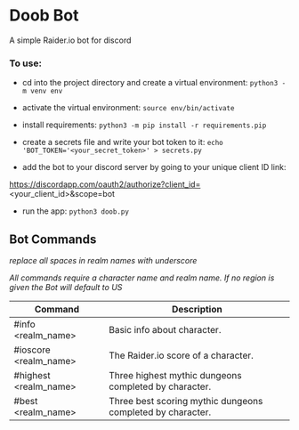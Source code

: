 # Doob Bot

A simple Raider.io bot for discord

### To use:


* cd into the project directory and create a virtual environment:
`python3 -m venv env`


* activate the virtual environment:
`source env/bin/activate`


* install requirements:
`python3 -m pip install -r requirements.pip`


* create a secrets file and write your bot token to it:
`echo 'BOT_TOKEN='<your_secret_token>' > secrets.py`


* add the bot to your discord server by going to your unique client ID link:

https://discordapp.com/oauth2/authorize?client_id=<your_client_id>&scope=bot


* run the app:
`python3 doob.py`


## Bot Commands
*replace all spaces in realm names with underscore*

*All commands require a character name and realm name. If no region is given the Bot will default to US*

|Command                                          |Description                                                 |
|-------------------------------------------------|------------------------------------------------------------|
|#info <character> <realm_name> <region>          | Basic info about character.                                | 
|#ioscore <character> <realm_name> <region>       | The Raider.io score of a character.                        |
|#highest <character> <realm_name> <region>       | Three highest mythic dungeons completed by character.      |
|#best <character> <realm_name> <region>          | Three best scoring mythic dungeons completed by character. |
